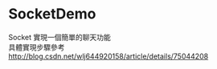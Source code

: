 # SocketDemo
Socket 實現一個簡單的聊天功能 <br>
具體實現步驟參考 <br>
http://blog.csdn.net/wlj644920158/article/details/75044208 <br>
